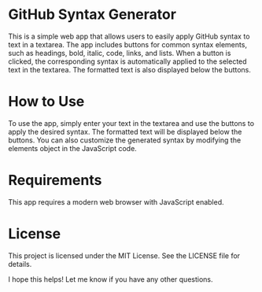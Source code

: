 # GitHub Syntax Generator

This is a simple web app that allows users to easily apply GitHub syntax to text in a textarea. The app includes buttons for common syntax elements, such as headings, bold, italic, code, links, and lists. When a button is clicked, the corresponding syntax is automatically applied to the selected text in the textarea. The formatted text is also displayed below the buttons.

# How to Use

To use the app, simply enter your text in the textarea and use the buttons to apply the desired syntax. The formatted text will be displayed below the buttons. You can also customize the generated syntax by modifying the elements object in the JavaScript code.

# Requirements

This app requires a modern web browser with JavaScript enabled.

# License

This project is licensed under the MIT License. See the LICENSE file for details.

I hope this helps! Let me know if you have any other questions.
